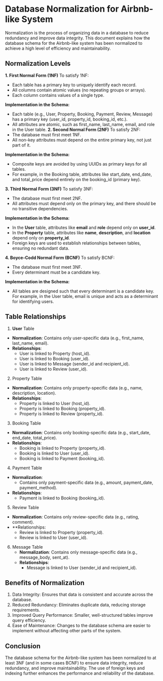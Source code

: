 # Database Normalization for Airbnb-like System
Normalization is the process of organizing data in a database to reduce redundancy and improve data integrity. This document explains how the database schema for the Airbnb-like system has been normalized to achieve a high level of efficiency and maintainability.

## Normalization Levels
  **1. First Normal Form (1NF)**
  To satisfy 1NF:
  * Each table has a primary key to uniquely identify each record.
  * All columns contain atomic values (no repeating groups or arrays).
  * Each column contains values of a single type.
  
  **Implementation in the Schema:** 
  * Each table (e.g., User, Property, Booking, Payment, Review, Message) has a primary key (user_id, property_id, booking_id, etc.).
  * All attributes are atomic, such as first_name, last_name, email, and role in the User table.
  **2. Second Normal Form (2NF)**
  To satisfy 2NF:
  * The database must first meet 1NF.
  * All non-key attributes must depend on the entire primary key, not just part of it.

 **Implementation in the Schema:**
  * Composite keys are avoided by using UUIDs as primary keys for all tables.
  * For example, in the Booking table, attributes like start_date, end_date, and total_price depend entirely on the booking_id (primary key).

**3. Third Normal Form (3NF)**
 To satisfy 3NF:
  * The database must first meet 2NF.
  * All attributes must depend only on the primary key, and there should be no transitive dependencies.

**Implementation in the Schema:**
  * In the **User** table, attributes like **email** and **role** depend only on **user_id**.
  * In the **Property** table, attributes like **name**, **description**, and **location** depend only on **property_id**.
  * Foreign keys are used to establish relationships between tables, ensuring no redundant data.
  
 **4. Boyce-Codd Normal Form (BCNF)**
  To satisfy BCNF:
  * The database must first meet 3NF.
  * Every determinant must be a candidate key.
 
 **Implementation in the Schema:**
  * All tables are designed such that every determinant is a candidate key. For example, in the User table, email is unique and acts as a determinant for identifying users.
## Table Relationships
1. **User** Table
  * **Normalization**: Contains only user-specific data (e.g., first_name, last_name, email).
  * **Relationships**:
      * User is linked to Property (host_id).
      * User is linked to Booking (user_id).
      * User is linked to Message (sender_id and recipient_id).
      * User is linked to Review (user_id).
2. Property Table
  * **Normalization**: Contains only property-specific data (e.g., name, description, location).
  * **Relationships**:
      * Property is linked to User (host_id).
      * Property is linked to Booking (property_id).
      * Property is linked to Review (property_id).
3. Booking Table
  * **Normalization**: Contains only booking-specific data (e.g., start_date, end_date, total_price).
  * **Relationships**:
      * Booking is linked to Property (property_id).
      * Booking is linked to User (user_id).
      * Booking is linked to Payment (booking_id).
4. Payment Table
  * **Normalization**:
      * Contains only payment-specific data (e.g., amount, payment_date, payment_method).
  * **Relationships**:
      * Payment is linked to Booking (booking_id).
5. Review Table
  * **Normalization**: Contains only review-specific data (e.g., rating, comment).
  * **Relationships:
      * Review is linked to Property (property_id).
      * Review is linked to User (user_id).
6. Message Table
    * **Normalization**: Contains only message-specific data (e.g., message_body, sent_at).
    * **Relationships**:
      * Message is linked to User (sender_id and recipient_id).
## Benefits of Normalization
  1. Data Integrity: Ensures that data is consistent and accurate across the database.
  2. Reduced Redundancy: Eliminates duplicate data, reducing storage requirements.
  3. Improved Query Performance: Smaller, well-structured tables improve query efficiency.
  4. Ease of Maintenance: Changes to the database schema are easier to implement without affecting other parts of the system.
## Conclusion
The database schema for the Airbnb-like system has been normalized to at least 3NF (and in some cases BCNF) to ensure data integrity, reduce redundancy, and improve maintainability. The use of foreign keys and indexing further enhances the performance and reliability of the database.
